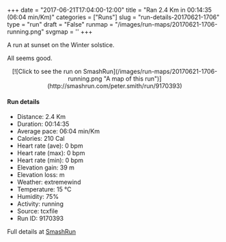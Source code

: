 +++
date = "2017-06-21T17:04:00-12:00"
title = "Ran 2.4 Km in 00:14:35 (06:04 min/Km)"
categories = ["Runs"]
slug = "run-details-20170621-1706"
type = "run"
draft = "False"
runmap = "/images/run-maps/20170621-1706-running.png"
svgmap = '<polyline points="87 77, 77 92, 53 87, 43 87, 35 81, 18 55, 8 49, 0 44, 56 27, 72 16, 76 8, 81 10, 82 14, 83 15, 84 33, 95 31, 100 34">'
+++

A run at sunset on the Winter solstice. 

All seems good. 

<!--more-->

<center>
[![Click to see the run on SmashRun](/images/run-maps/20170621-1706-running.png "A map of this run")](http://smashrun.com/peter.smith/run/9170393)
</center>

#### Run details

* Distance: 2.4 Km
* Duration: 00:14:35
* Average pace: 06:04 min/Km
* Calories: 210 Cal
* Heart rate (ave): 0 bpm
* Heart rate (max): 0 bpm
* Heart rate (min): 0 bpm
* Elevation gain: 39 m
* Elevation loss:  m
* Weather: extremewind
* Temperature: 15 &deg;C
* Humidity: 75%
* Activity: running
* Source: tcxfile
* Run ID: 9170393

Full details at [SmashRun](http://smashrun.com/peter.smith/run/9170393)